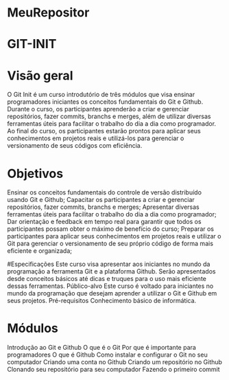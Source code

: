 # MeuRepositor
# GIT-INIT

# Visão geral

O Git Init é um curso introdutório de três módulos que visa ensinar programadores iniciantes os conceitos fundamentais do Git e Github. Durante o curso, os participantes aprenderão a criar e gerenciar repositórios, fazer commits, branchs e merges, além de utilizar diversas ferramentas úteis para facilitar o trabalho do dia a dia como programador. Ao final do curso, os participantes estarão prontos para aplicar seus conhecimentos em projetos reais e utilizá-los para gerenciar o versionamento de seus códigos com eficiência.

# Objetivos

Ensinar os conceitos fundamentais do controle de versão distribuído usando Git e Github;
Capacitar os participantes a criar e gerenciar repositórios, fazer commits, branchs e merges;
Apresentar diversas ferramentas úteis para facilitar o trabalho do dia a dia como programador;
Dar orientação e feedback em tempo real para garantir que todos os participantes possam obter o máximo de benefício do curso;
Preparar os participantes para aplicar seus conhecimentos em projetos reais e utilizar o Git para gerenciar o versionamento de seu próprio código de forma mais eficiente e organizada;

#Especificações
Este curso visa apresentar aos iniciantes no mundo da programação a ferramenta Git e a plataforma Github. Serão apresentados desde conceitos básicos até dicas e truques para o uso mais eficiente dessas ferramentas.
Público-alvo 
Este curso é voltado para iniciantes no mundo da programação que desejam aprender a utilizar o Git e Github em seus projetos.
Pré-requisitos 
Conhecimento básico de informática.

# Módulos

Introdução ao Git e Github 
O que é o Git
Por que é importante para programadores
O que é Github
Como instalar e configurar o Git no seu computador
Criando uma conta no Github
Criando um repositório no Github
Clonando seu repositório para seu computador
Fazendo o primeiro commit
